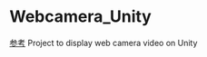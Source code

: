 # Webcamera_Unity
<a href="https://note.com/npaka/n/nbaa0e466b0de">参考</a>
Project to display web camera video on Unity
